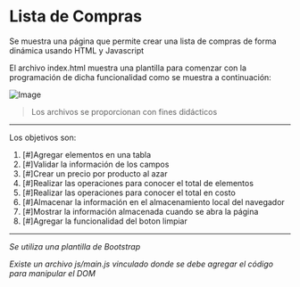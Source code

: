 # Lista de Compras
Se muestra una página que permite crear una lista de compras de forma dinámica usando HTML y Javascript

El archivo index.html muestra una plantilla para comenzar con la programación de dicha funcionalidad como se muestra a continuación:

![Image](https://github.com/jcgeneration/CH45_ListaCompras/blob/main/img/SplashScreen.png)

> Los archivos se proporcionan con fines didácticos

---
Los objetivos son:
1. [#]Agregar elementos en una tabla
2. [#]Validar la información de los campos
3. [#]Crear un precio por producto al azar
4. [#]Realizar las operaciones para conocer el total de elementos
5. [#]Realizar las operaciones para conocer el total en costo
6. [#]Almacenar la información en el almacenamiento local del navegador
7. [#]Mostrar la información almacenada cuando se abra la página
8. [#]Agregar la funcionalidad del boton limpiar


---

*Se utiliza una plantilla de Bootstrap*

*Existe un archivo js/main.js vinculado donde se debe agregar el código para manipular el DOM*




